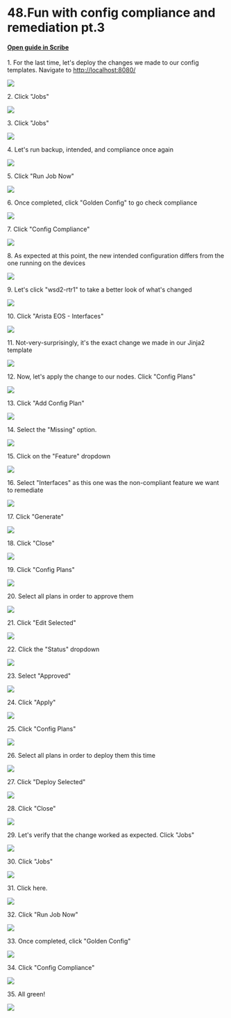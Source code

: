 # 48.Fun with config compliance and remediation pt.3
#### [Open guide in Scribe](https://scribehow.com/shared/48Fun_with_config_compliance_and_remediation_pt3__yds_ccB3TmWb43zKTBbwhg)


1\. For the last time, let's deploy the changes we made to our config templates. Navigate to <http://localhost:8080/>

![](https://ajeuwbhvhr.cloudimg.io/https://colony-recorder.s3.amazonaws.com/files/2025-05-21/2eff93c3-3ee1-4ffa-9cd0-cadbe54cc1db/ascreenshot.jpeg?tl_px=45,268&br_px=2797,1807&force_format=jpeg&q=100&width=1120.0)


2\. Click "Jobs"

![](https://ajeuwbhvhr.cloudimg.io/https://colony-recorder.s3.amazonaws.com/files/2025-05-21/a49b9bcf-920a-4d7a-b638-6aae3653dde0/ascreenshot.jpeg?tl_px=0,416&br_px=2752,1955&force_format=jpeg&q=100&width=1120.0&wat=1&wat_opacity=1&wat_gravity=northwest&wat_url=https://colony-recorder.s3.amazonaws.com/images/watermarks/FB923C_standard.png&wat_pad=39,276)


3\. Click "Jobs"

![](https://ajeuwbhvhr.cloudimg.io/https://colony-recorder.s3.amazonaws.com/files/2025-05-21/af9aab40-8e91-4777-b3f6-1084c61a2dc4/ascreenshot.jpeg?tl_px=0,537&br_px=2752,2076&force_format=jpeg&q=100&width=1120.0&wat=1&wat_opacity=1&wat_gravity=northwest&wat_url=https://colony-recorder.s3.amazonaws.com/images/watermarks/FB923C_standard.png&wat_pad=27,292)


4\. Let's run backup, intended, and compliance once again

![](https://ajeuwbhvhr.cloudimg.io/https://colony-recorder.s3.amazonaws.com/files/2025-05-21/e918d35c-ebe9-4b2c-95e6-a11a2587f52b/ascreenshot.jpeg?tl_px=0,218&br_px=2752,1757&force_format=jpeg&q=100&width=1120.0&wat=1&wat_opacity=1&wat_gravity=northwest&wat_url=https://colony-recorder.s3.amazonaws.com/images/watermarks/FB923C_standard.png&wat_pad=223,277)


5\. Click "Run Job Now"

![](https://ajeuwbhvhr.cloudimg.io/https://colony-recorder.s3.amazonaws.com/files/2025-05-21/244c358c-c901-43df-a409-1e3f5e798f6c/ascreenshot.jpeg?tl_px=90,537&br_px=2842,2076&force_format=jpeg&q=100&width=1120.0&wat=1&wat_opacity=1&wat_gravity=northwest&wat_url=https://colony-recorder.s3.amazonaws.com/images/watermarks/FB923C_standard.png&wat_pad=829,513)


6\. Once completed, click "Golden Config" to go check compliance

![](https://ajeuwbhvhr.cloudimg.io/https://colony-recorder.s3.amazonaws.com/files/2025-05-21/11ec9ec3-cfff-4845-b8d3-82cac21fb037/ascreenshot.jpeg?tl_px=0,537&br_px=2752,2076&force_format=jpeg&q=100&width=1120.0&wat=1&wat_opacity=1&wat_gravity=northwest&wat_url=https://colony-recorder.s3.amazonaws.com/images/watermarks/FB923C_standard.png&wat_pad=60,476)


7\. Click "Config Compliance"

![](https://ajeuwbhvhr.cloudimg.io/https://colony-recorder.s3.amazonaws.com/files/2025-05-21/a2446c2e-38ac-4f48-9350-b8e16a4987b1/ascreenshot.jpeg?tl_px=0,537&br_px=2752,2076&force_format=jpeg&q=100&width=1120.0&wat=1&wat_opacity=1&wat_gravity=northwest&wat_url=https://colony-recorder.s3.amazonaws.com/images/watermarks/FB923C_standard.png&wat_pad=63,338)


8\. As expected at this point, the new intended configuration differs from the one running on the devices

![](https://ajeuwbhvhr.cloudimg.io/https://colony-recorder.s3.amazonaws.com/files/2025-05-21/1d426fcc-bbf5-4644-bd3b-b83d8519dbc6/ascreenshot.jpeg?tl_px=90,0&br_px=2842,1538&force_format=jpeg&q=100&width=1120.0&wat=1&wat_opacity=1&wat_gravity=northwest&wat_url=https://colony-recorder.s3.amazonaws.com/images/watermarks/FB923C_standard.png&wat_pad=646,230)


9\. Let's click "wsd2-rtr1" to take a better look of what's changed

![](https://ajeuwbhvhr.cloudimg.io/https://colony-recorder.s3.amazonaws.com/files/2025-05-21/2d5c52a7-9c97-4454-b915-f1f70a8ea338/ascreenshot.jpeg?tl_px=0,0&br_px=2752,1538&force_format=jpeg&q=100&width=1120.0&wat=1&wat_opacity=1&wat_gravity=northwest&wat_url=https://colony-recorder.s3.amazonaws.com/images/watermarks/FB923C_standard.png&wat_pad=242,235)


10\. Click "Arista EOS - Interfaces"

![](https://ajeuwbhvhr.cloudimg.io/https://colony-recorder.s3.amazonaws.com/files/2025-05-21/9372a32d-7625-4a8f-9c1c-a5b48332c001/ascreenshot.jpeg?tl_px=0,296&br_px=2752,1835&force_format=jpeg&q=100&width=1120.0&wat=1&wat_opacity=1&wat_gravity=northwest&wat_url=https://colony-recorder.s3.amazonaws.com/images/watermarks/FB923C_standard.png&wat_pad=321,277)


11\. Not-very-surprisingly, it's the exact change we made in our Jinja2 template

![](https://ajeuwbhvhr.cloudimg.io/https://colony-recorder.s3.amazonaws.com/files/2025-05-21/e0ec0ba4-6597-4923-a869-8e73930d83a0/ascreenshot.jpeg?tl_px=0,537&br_px=2752,2076&force_format=jpeg&q=100&width=1120.0&wat=1&wat_opacity=1&wat_gravity=northwest&wat_url=https://colony-recorder.s3.amazonaws.com/images/watermarks/FB923C_standard.png&wat_pad=480,309)


12\. Now, let's apply the change to our nodes. Click "Config Plans"

![](https://ajeuwbhvhr.cloudimg.io/https://colony-recorder.s3.amazonaws.com/files/2025-05-21/926d9323-4355-4d58-bd0b-225422d0c23e/ascreenshot.jpeg?tl_px=0,537&br_px=2752,2076&force_format=jpeg&q=100&width=1120.0&wat=1&wat_opacity=1&wat_gravity=northwest&wat_url=https://colony-recorder.s3.amazonaws.com/images/watermarks/FB923C_standard.png&wat_pad=47,397)


13\. Click "Add Config Plan"

![](https://ajeuwbhvhr.cloudimg.io/https://colony-recorder.s3.amazonaws.com/files/2025-05-21/83e72b1a-ed90-4111-8076-7d612d93ae46/ascreenshot.jpeg?tl_px=90,0&br_px=2842,1538&force_format=jpeg&q=100&width=1120.0&wat=1&wat_opacity=1&wat_gravity=northwest&wat_url=https://colony-recorder.s3.amazonaws.com/images/watermarks/FB923C_standard.png&wat_pad=967,125)


14\. Select the "Missing" option.

![](https://ajeuwbhvhr.cloudimg.io/https://colony-recorder.s3.amazonaws.com/files/2025-05-21/3714304f-0f23-427c-ad47-b3154d5fb00c/ascreenshot.jpeg?tl_px=90,0&br_px=2842,1538&force_format=jpeg&q=100&width=1120.0&wat=1&wat_opacity=1&wat_gravity=northwest&wat_url=https://colony-recorder.s3.amazonaws.com/images/watermarks/FB923C_standard.png&wat_pad=619,158)


15\. Click on the "Feature" dropdown

![](https://ajeuwbhvhr.cloudimg.io/https://colony-recorder.s3.amazonaws.com/files/2025-05-21/25b7792c-409e-4e70-bf34-a43b289f4b6a/ascreenshot.jpeg?tl_px=35,100&br_px=2788,1639&force_format=jpeg&q=100&width=1120.0&wat=1&wat_opacity=1&wat_gravity=northwest&wat_url=https://colony-recorder.s3.amazonaws.com/images/watermarks/FB923C_standard.png&wat_pad=524,277)


16\. Select "Interfaces" as this one was the non-compliant feature we want to remediate

![](https://ajeuwbhvhr.cloudimg.io/https://colony-recorder.s3.amazonaws.com/files/2025-05-21/624a9be4-86e1-4bbc-a473-64a51bc7e809/ascreenshot.jpeg?tl_px=78,510&br_px=2830,2049&force_format=jpeg&q=100&width=1120.0&wat=1&wat_opacity=1&wat_gravity=northwest&wat_url=https://colony-recorder.s3.amazonaws.com/images/watermarks/FB923C_standard.png&wat_pad=523,276)


17\. Click "Generate"

![](https://ajeuwbhvhr.cloudimg.io/https://colony-recorder.s3.amazonaws.com/files/2025-05-21/60e38799-8b02-400d-b660-c6b05b795323/ascreenshot.jpeg?tl_px=90,537&br_px=2842,2076&force_format=jpeg&q=100&width=1120.0&wat=1&wat_opacity=1&wat_gravity=northwest&wat_url=https://colony-recorder.s3.amazonaws.com/images/watermarks/FB923C_standard.png&wat_pad=942,511)


18\. Click "Close"

![](https://ajeuwbhvhr.cloudimg.io/https://colony-recorder.s3.amazonaws.com/files/2025-05-21/acbbe1f1-6171-4f28-b9a2-e9d8710cb0eb/ascreenshot.jpeg?tl_px=90,288&br_px=2842,1827&force_format=jpeg&q=100&width=1120.0&wat=1&wat_opacity=1&wat_gravity=northwest&wat_url=https://colony-recorder.s3.amazonaws.com/images/watermarks/FB923C_standard.png&wat_pad=789,277)


19\. Click "Config Plans"

![](https://ajeuwbhvhr.cloudimg.io/https://colony-recorder.s3.amazonaws.com/files/2025-05-21/5582beec-8d26-4d71-af82-29182e6ebe78/ascreenshot.jpeg?tl_px=0,537&br_px=2752,2076&force_format=jpeg&q=100&width=1120.0&wat=1&wat_opacity=1&wat_gravity=northwest&wat_url=https://colony-recorder.s3.amazonaws.com/images/watermarks/FB923C_standard.png&wat_pad=42,389)


20\. Select all plans in order to approve them

![](https://ajeuwbhvhr.cloudimg.io/https://colony-recorder.s3.amazonaws.com/files/2025-05-21/ad81141a-6103-40f4-8052-a730649b99fb/ascreenshot.jpeg?tl_px=0,0&br_px=2752,1538&force_format=jpeg&q=100&width=1120.0&wat=1&wat_opacity=1&wat_gravity=northwest&wat_url=https://colony-recorder.s3.amazonaws.com/images/watermarks/FB923C_standard.png&wat_pad=188,195)


21\. Click "Edit Selected"

![](https://ajeuwbhvhr.cloudimg.io/https://colony-recorder.s3.amazonaws.com/files/2025-05-21/faf2bcb5-05f6-411f-8501-bb4b54196838/ascreenshot.jpeg?tl_px=0,300&br_px=2752,1839&force_format=jpeg&q=100&width=1120.0&wat=1&wat_opacity=1&wat_gravity=northwest&wat_url=https://colony-recorder.s3.amazonaws.com/images/watermarks/FB923C_standard.png&wat_pad=233,277)


22\. Click the "Status" dropdown

![](https://ajeuwbhvhr.cloudimg.io/https://colony-recorder.s3.amazonaws.com/files/2025-05-21/34a0cab6-c0ce-4220-a86b-f3fbc9ba7469/ascreenshot.jpeg?tl_px=90,400&br_px=2842,1939&force_format=jpeg&q=100&width=1120.0&wat=1&wat_opacity=1&wat_gravity=northwest&wat_url=https://colony-recorder.s3.amazonaws.com/images/watermarks/FB923C_standard.png&wat_pad=903,276)


23\. Select "Approved"

![](https://ajeuwbhvhr.cloudimg.io/https://colony-recorder.s3.amazonaws.com/files/2025-05-21/38e27f36-6d36-4991-85c9-9747b2c641f0/ascreenshot.jpeg?tl_px=90,537&br_px=2842,2076&force_format=jpeg&q=100&width=1120.0&wat=1&wat_opacity=1&wat_gravity=northwest&wat_url=https://colony-recorder.s3.amazonaws.com/images/watermarks/FB923C_standard.png&wat_pad=914,278)


24\. Click "Apply"

![](https://ajeuwbhvhr.cloudimg.io/https://colony-recorder.s3.amazonaws.com/files/2025-05-21/581ef13f-df99-413f-812e-5a45c52a16df/ascreenshot.jpeg?tl_px=90,537&br_px=2842,2076&force_format=jpeg&q=100&width=1120.0&wat=1&wat_opacity=1&wat_gravity=northwest&wat_url=https://colony-recorder.s3.amazonaws.com/images/watermarks/FB923C_standard.png&wat_pad=965,435)


25\. Click "Config Plans"

![](https://ajeuwbhvhr.cloudimg.io/https://colony-recorder.s3.amazonaws.com/files/2025-05-21/fea5b25a-67f3-4489-ac8e-8f12eaa1b907/ascreenshot.jpeg?tl_px=0,537&br_px=2752,2076&force_format=jpeg&q=100&width=1120.0&wat=1&wat_opacity=1&wat_gravity=northwest&wat_url=https://colony-recorder.s3.amazonaws.com/images/watermarks/FB923C_standard.png&wat_pad=40,391)


26\. Select all plans in order to deploy them this time

![](https://ajeuwbhvhr.cloudimg.io/https://colony-recorder.s3.amazonaws.com/files/2025-05-21/4dae372e-d8bd-433f-82c6-e93bf2e907ae/ascreenshot.jpeg?tl_px=0,0&br_px=2752,1538&force_format=jpeg&q=100&width=1120.0&wat=1&wat_opacity=1&wat_gravity=northwest&wat_url=https://colony-recorder.s3.amazonaws.com/images/watermarks/FB923C_standard.png&wat_pad=187,194)


27\. Click "Deploy Selected"

![](https://ajeuwbhvhr.cloudimg.io/https://colony-recorder.s3.amazonaws.com/files/2025-05-21/4684f1b7-c803-4b7a-a95c-03b93cecd0f7/ascreenshot.jpeg?tl_px=0,294&br_px=2752,1833&force_format=jpeg&q=100&width=1120.0&wat=1&wat_opacity=1&wat_gravity=northwest&wat_url=https://colony-recorder.s3.amazonaws.com/images/watermarks/FB923C_standard.png&wat_pad=331,277)


28\. Click "Close"

![](https://ajeuwbhvhr.cloudimg.io/https://colony-recorder.s3.amazonaws.com/files/2025-05-21/3b4a1dda-3410-462d-9a74-54bc809c16fa/ascreenshot.jpeg?tl_px=90,210&br_px=2842,1749&force_format=jpeg&q=100&width=1120.0&wat=1&wat_opacity=1&wat_gravity=northwest&wat_url=https://colony-recorder.s3.amazonaws.com/images/watermarks/FB923C_standard.png&wat_pad=782,277)


29\. Let's verify that the change worked as expected. Click "Jobs"

![](https://ajeuwbhvhr.cloudimg.io/https://colony-recorder.s3.amazonaws.com/files/2025-05-21/e9216c48-5c51-47a1-a60e-739c3ef90bb7/ascreenshot.jpeg?tl_px=0,86&br_px=2752,1625&force_format=jpeg&q=100&width=1120.0&wat=1&wat_opacity=1&wat_gravity=northwest&wat_url=https://colony-recorder.s3.amazonaws.com/images/watermarks/FB923C_standard.png&wat_pad=27,276)


30\. Click "Jobs"

![](https://ajeuwbhvhr.cloudimg.io/https://colony-recorder.s3.amazonaws.com/files/2025-05-21/6c003998-e9fa-4c62-965b-e9e8e69325a0/ascreenshot.jpeg?tl_px=0,222&br_px=2752,1761&force_format=jpeg&q=100&width=1120.0&wat=1&wat_opacity=1&wat_gravity=northwest&wat_url=https://colony-recorder.s3.amazonaws.com/images/watermarks/FB923C_standard.png&wat_pad=25,277)


31\. Click here.

![](https://ajeuwbhvhr.cloudimg.io/https://colony-recorder.s3.amazonaws.com/files/2025-05-21/c74e8cbc-4a5f-4c65-b9d3-218a3dba4e54/ascreenshot.jpeg?tl_px=0,0&br_px=2752,1538&force_format=jpeg&q=100&width=1120.0&wat=1&wat_opacity=1&wat_gravity=northwest&wat_url=https://colony-recorder.s3.amazonaws.com/images/watermarks/FB923C_standard.png&wat_pad=223,89)


32\. Click "Run Job Now"

![](https://ajeuwbhvhr.cloudimg.io/https://colony-recorder.s3.amazonaws.com/files/2025-05-21/a2cff962-7e3f-4840-9b35-64f780ff3dde/ascreenshot.jpeg?tl_px=90,537&br_px=2842,2076&force_format=jpeg&q=100&width=1120.0&wat=1&wat_opacity=1&wat_gravity=northwest&wat_url=https://colony-recorder.s3.amazonaws.com/images/watermarks/FB923C_standard.png&wat_pad=856,500)


33\. Once completed, click "Golden Config"

![](https://ajeuwbhvhr.cloudimg.io/https://colony-recorder.s3.amazonaws.com/files/2025-05-21/0946218f-083b-4df8-bcb2-c7450b6f86bd/ascreenshot.jpeg?tl_px=0,537&br_px=2752,2076&force_format=jpeg&q=100&width=1120.0&wat=1&wat_opacity=1&wat_gravity=northwest&wat_url=https://colony-recorder.s3.amazonaws.com/images/watermarks/FB923C_standard.png&wat_pad=62,469)


34\. Click "Config Compliance"

![](https://ajeuwbhvhr.cloudimg.io/https://colony-recorder.s3.amazonaws.com/files/2025-05-21/af59a2b3-5ccc-4fb1-81d1-72f278850896/ascreenshot.jpeg?tl_px=0,537&br_px=2752,2076&force_format=jpeg&q=100&width=1120.0&wat=1&wat_opacity=1&wat_gravity=northwest&wat_url=https://colony-recorder.s3.amazonaws.com/images/watermarks/FB923C_standard.png&wat_pad=38,340)


35\. All green!

![](https://ajeuwbhvhr.cloudimg.io/https://colony-recorder.s3.amazonaws.com/files/2025-05-21/44e1a41e-6c85-416c-96a5-237da1cc8d3f/ascreenshot.jpeg?tl_px=90,0&br_px=2842,1538&force_format=jpeg&q=100&width=1120.0&wat=1&wat_opacity=1&wat_gravity=northwest&wat_url=https://colony-recorder.s3.amazonaws.com/images/watermarks/FB923C_standard.png&wat_pad=655,274)